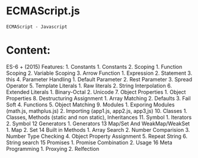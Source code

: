 # ECMAScript.js
    ECMAScript - Javascript

# Content:
ES-6 + (2015) Features:
    1. Constants
            1. Constants
        2. Scoping
            1. Function Scoping
            2. Variable Scoping
        3. Arrow Function
            1. Expression
            2. Statement
            3. this
        4. Parameter Handling
            1. Default Parameter
            2. Rest Parameter
            3. Spread Operator
        5. Template Literals
            1. Raw literals
            2. String Interpolation
        6. Extended Literals
            1. Binary-Octal
            2. Unicode
        7. Object Properties
            1. Object Properties
        8. Destructuring Assignment
            1. Array Matching
            2. Defaults
            3. Fail Soft
            4. Functions
            5. Object Matching
        9. Modules
            1. Exporing Modules (math.js, mathplus.js)
            2. Importing (app1.js, app2.js, app3,js) 
        10. Classes
            1. Classes, Methods (static and non static), Inheritances
        11. Symbol
            1. Iterators
            2. Symbol
        12 Generators
            1. Generators
        13 Map/Set And WeakMap/WeakSet
            1. Map
            2. Set
        14 Built in Methods
            1. Array Search
            2. Number Comparision
            3. Number Type Checking
            4. Object Property Assignment
            5. Repeat String
            6. String search
        15 Promises
            1. Promise Combination
            2. Usage
        16 Meta Programming
            1. Proxying
            2. Relfection